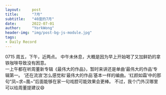 ```yaml
---
layout:     post
title:      "7月"
subtitle:   "40度的7月"
date:       2022-07-01
author:     "YorkWong"
header-img: "img/post-bg-js-module.jpg"
tags:
- Daily Record
---
```

0715
周五，下午，近两点。
中午未休息，大概是因为早上开始喝了又加鲜奶的拿铁咖啡导致没有困意。  
一上午都在听周董新专辑《最伟大的作品》，暂时来讲还是单曲‘最伟大的作品‘专辑第一。
  ’还在流浪’怎么感觉和‘最伟大的作品’基本一样的编曲。‘红颜如霜’中的那句“凤~求~凰~”后面能够在家一句戏腔可能效果会更棒。
不过，我个门外汉哪里可以给周董提建议😄

